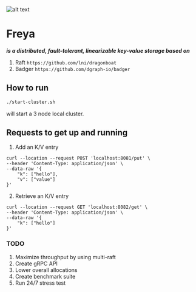 ![alt text](https://static.wikia.nocookie.net/wowwiki/images/e/e4/Freya2.jpg)

# Freya

***is a distributed, fault-tolerant, linearizable key-value storage based on*** 
1. Raft ```https://github.com/lni/dragonboat``` 
2. Badger ```https://github.com/dgraph-io/badger```

## How to run 

```bash
./start-cluster.sh
```
will start a 3 node local cluster.

## Requests to get up and running
1. Add an K/V entry
```
curl --location --request POST 'localhost:8081/put' \
--header 'Content-Type: application/json' \
--data-raw '{
    "k": ["hello"],
    "v": ["value"]
}'
```

2. Retrieve an K/V entry
```
curl --location --request GET 'localhost:8082/get' \
--header 'Content-Type: application/json' \
--data-raw '{
    "k": ["hello"]
}'
```

### TODO
1. Maximize throughput by using multi-raft
2. Create gRPC API
3. Lower overall allocations
4. Create benchmark suite
5. Run 24/7 stress test